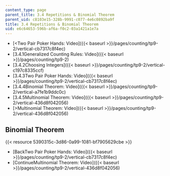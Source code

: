 ```yaml
---
content_type: page
parent_title: 3.4 Repetitions & Binomial Theorem
parent_uid: c8103e15-328b-9991-c077-4e6c0892ba9f
title: 3.4 Repetitions & Binomial Theorem
uid: e6c64653-596b-af6a-f0c2-03a1421a1e7a
---
```


*   [\<Two Pair Poker Hands: Video]({{< baseurl >}}/pages/counting/tp9-2/vertical-cb7317c8f4ec)
*   [3.4.1Generalized Counting Rules: Video]({{< baseurl >}}/pages/counting/tp9-2)
*   [3.4.2Choosing Integers]({{< baseurl >}}/pages/counting/tp9-2/vertical-c197c8335ccf)
*   [3.4.3Two Pair Poker Hands: Video]({{< baseurl >}}/pages/counting/tp9-2/vertical-cb7317c8f4ec)
*   [3.4.4Binomial Theorem: Video]({{< baseurl >}}/pages/counting/tp9-2/vertical-a7fe1b9ddc0c)
*   [3.4.5Multinomial Theorem: Video]({{< baseurl >}}/pages/counting/tp9-2/vertical-436d8f042056)
*   [\>Multinomial Theorem: Video]({{< baseurl >}}/pages/counting/tp9-2/vertical-436d8f042056)

Binomial Theorem
----------------

{{< resource 5390315c-3d86-0a99-1081-bf7905629cbe >}}

*   [BackTwo Pair Poker Hands: Video]({{< baseurl >}}/pages/counting/tp9-2/vertical-cb7317c8f4ec)
*   [ContinueMultinomial Theorem: Video]({{< baseurl >}}/pages/counting/tp9-2/vertical-436d8f042056)